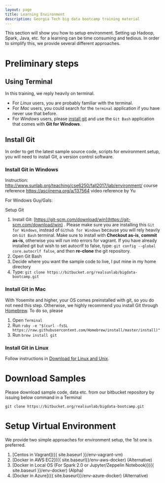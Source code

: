 ```yaml
---
layout: page
title: Learning Environment
description: Georgia Tech big data bootcamp training material
---
```


This section will show you how to setup environment. Setting up Hadoop, Spark, Java, etc. for a learning can be time consuming and tedious. In order to simplify this, we provide several different approaches. 

# Preliminary steps 

## Using  Terminal
In this training, we reply heavily on terminal.

- For *Linux* users, you are probably familiar with the terminal.
- For  *Mac* users, you could search for the `terminal` application if you have never use that before.
- For *Windows* users, please [install git](#install-git) and use the `Git Bash` application that comes with **Git for Windows**.

## Install Git
In order to get the latest sample source code, scripts for environment setup, you will need to install Git, a version control software.

### Install Git in Windows

Instruction:
http://www.sunlab.org/teaching/cse6250/fall2017/lab/environment/   course reference 
https://asciinema.org/a/137564     video reference by Yu

For Windows Guy/Gals:

Setup Git
1. Install Git: [https://git-scm.com/download/win](https://git-scm.com/download/win) . Please make sure you are installing this `Git for Windows`, instead of `Github for Windows` because you will rely heavily on `Git Bash` terminal. Make sure to install with **Checkout as-is**, **commit as-is**, otherwise you will run into errors for vagrant. If you have already installed git but wish to set autocrlf to false, type: `git config --global core.autocrlf false`, and then **re-clone** the git repository.
2. Open Git Bash
3. Decide where you want the sample code to live, I put mine in my home directory
4. Type: `git clone https://bitbucket.org/realsunlab/bigdata-bootcamp.git`

### Install Git in Mac
With Yosemite and higher, your OS comes preinstalled with git, so you do not need this step.
Otherwise, we highly recommend you install Git through [Homebrew](http://brew.sh). To do so, please

1. Open `Terminal`
2. Run `ruby -e "$(curl -fsSL https://raw.githubusercontent.com/Homebrew/install/master/install)"`
3. Run `brew install git`

### Install Git in Linux
Follow instructions in [Download for Linux and Unix](https://git-scm.com/download/linux).

# Download Samples

Please download sample code, data etc. from our bitbucket repository by issuing below command in a Terminal

```
git clone https://bitbucket.org/realsunlab/bigdata-bootcamp.git
```

# Setup Virtual Environment

We provide two simple approaches for environment setup, the 1st one is preferred.

1. [Centos in Vagrant]({{ site.baseurl }}/env-vagrant-vm)
2. [Docker in AWS EC2]({{ site.baseurl}}/env-aws-docker) (Alternative)
3. [Docker in Local OS (For Spark 2.0 or Jupyter/Zeppelin Notebook)]({{ site.baseurl }}/env-docker) (Alpha)
4.  [Docker in Azure]({{ site.baseurl}}/env-azure-docker) (Alternative)
